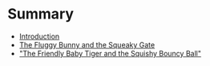 # Summary

* [Introduction](README.md)
* [The Fluggy Bunny and the Squeaky Gate](bock_david/story.md)
* ["The Friendly Baby Tiger and the Squishy Bouncy Ball"](waweru_sven/story.md)
